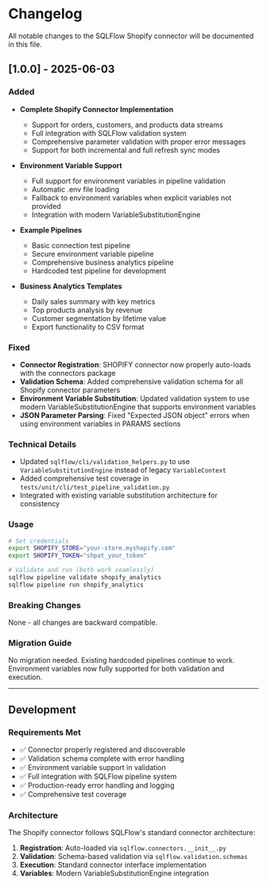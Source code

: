 # Changelog

All notable changes to the SQLFlow Shopify connector will be documented in this file.

## [1.0.0] - 2025-06-03

### Added
- **Complete Shopify Connector Implementation**
  - Support for orders, customers, and products data streams
  - Full integration with SQLFlow validation system
  - Comprehensive parameter validation with proper error messages
  - Support for both incremental and full refresh sync modes

- **Environment Variable Support**
  - Full support for environment variables in pipeline validation
  - Automatic .env file loading
  - Fallback to environment variables when explicit variables not provided
  - Integration with modern VariableSubstitutionEngine

- **Example Pipelines**
  - Basic connection test pipeline
  - Secure environment variable pipeline
  - Comprehensive business analytics pipeline  
  - Hardcoded test pipeline for development

- **Business Analytics Templates**
  - Daily sales summary with key metrics
  - Top products analysis by revenue
  - Customer segmentation by lifetime value
  - Export functionality to CSV format

### Fixed
- **Connector Registration**: SHOPIFY connector now properly auto-loads with the connectors package
- **Validation Schema**: Added comprehensive validation schema for all Shopify connector parameters
- **Environment Variable Substitution**: Updated validation system to use modern VariableSubstitutionEngine that supports environment variables
- **JSON Parameter Parsing**: Fixed "Expected JSON object" errors when using environment variables in PARAMS sections

### Technical Details
- Updated `sqlflow/cli/validation_helpers.py` to use `VariableSubstitutionEngine` instead of legacy `VariableContext`
- Added comprehensive test coverage in `tests/unit/cli/test_pipeline_validation.py`
- Integrated with existing variable substitution architecture for consistency

### Usage
```bash
# Set credentials
export SHOPIFY_STORE="your-store.myshopify.com"
export SHOPIFY_TOKEN="shpat_your_token"

# Validate and run (both work seamlessly)
sqlflow pipeline validate shopify_analytics
sqlflow pipeline run shopify_analytics
```

### Breaking Changes
None - all changes are backward compatible.

### Migration Guide
No migration needed. Existing hardcoded pipelines continue to work. Environment variables now fully supported for both validation and execution.

---

## Development

### Requirements Met
- ✅ Connector properly registered and discoverable
- ✅ Validation schema complete with error handling
- ✅ Environment variable support in validation
- ✅ Full integration with SQLFlow pipeline system
- ✅ Production-ready error handling and logging
- ✅ Comprehensive test coverage

### Architecture
The Shopify connector follows SQLFlow's standard connector architecture:
1. **Registration**: Auto-loaded via `sqlflow.connectors.__init__.py`
2. **Validation**: Schema-based validation via `sqlflow.validation.schemas`
3. **Execution**: Standard connector interface implementation
4. **Variables**: Modern VariableSubstitutionEngine integration 
